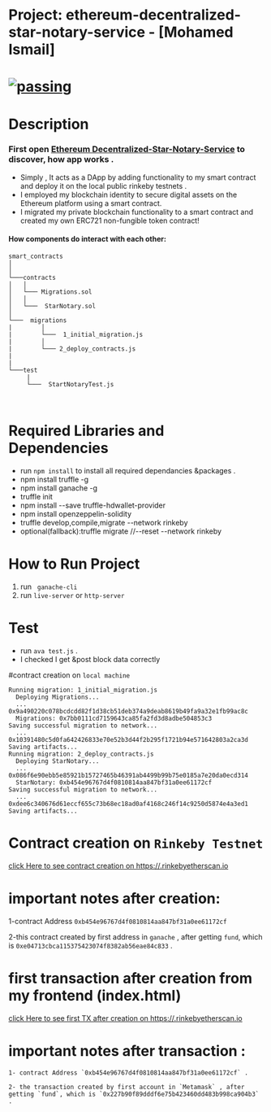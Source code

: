 # Project: ethereum-decentralized-star-notary-service - [Mohamed Ismail]


# [![passing](https://semaphoreci.com/api/v1/ibrunotome/udacity-blockchain-developer-nanodegree/branches/master/badge.svg)](https://semaphoreci.com/api/v1/ibrunotome/udacity-blockchain-developer-nanodegree/branches/master/badge.svg)




# Description
  
  ### First open [Ethereum Decentralized-Star-Notary-Service](http://localhost:8080/) to discover, how app works .
  - Simply , It acts as a DApp by adding functionality to my smart contract and deploy it on the local public rinkeby testnets   .
  - I employed my blockchain identity to secure digital assets on the Ethereum platform using a smart contract.
  - I migrated my private blockchain functionality to a smart contract and created my own ERC721 non-fungible token contract!  

  #### How  components do interact with each other:

```
smart_contracts
│     
│
└───contracts 
│   │  
│   └─── Migrations.sol
│   │        
│   └───  StarNotary.sol
│     
└───  migrations   
|        │
|        └───  1_initial_migration.js
|        │
|        └─── 2_deploy_contracts.js
|
|
└───test   
     | 
     └───  StartNotaryTest.js
        
    
 ``` 

# Required Libraries and Dependencies
   - run `npm install` to install all required dependancies &packages .
   - npm install truffle -g
   - npm install ganache -g
   - truffle init 
   - npm install --save truffle-hdwallet-provider
   - npm install openzeppelin-solidity
   - truffle develop,compile,migrate --network rinkeby
   - optional(fallback):truffle migrate  //--reset --network rinkeby

   

# How to Run Project 
   1. run ` ganache-cli`
   2. run `live-server` or `http-server`
 

 
# Test
  - run `ava test.js` .
  - I checked I get &post block data correctly


#contract creation on `local machine`

````
Running migration: 1_initial_migration.js
  Deploying Migrations...
  ... 0x9a490220c078bcdcdd82f1d38cb51deb374a9deab8619b49fa9a32e1fb99ac8c
  Migrations: 0x7bb0111cd7159643ca85fa2fd3d8adbe504853c3
Saving successful migration to network...
  ... 0x10391480c5d0fa642426833e70e52b3d44f2b295f1721b94e571642803a2ca3d
Saving artifacts...
Running migration: 2_deploy_contracts.js
  Deploying StarNotary...
  ... 0x086f6e90ebb5e85921b15727465b46391ab4499b99b75e0185a7e20da0ecd314
  StarNotary: 0xb454e96767d4f0810814aa847bf31a0ee61172cf
Saving successful migration to network...
  ... 0xdee6c340676d61eccf655c73b68ec18ad0af4168c246f14c9250d5874e4a3ed1
Saving artifacts...

````

# Contract creation on `Rinkeby Testnet`

[click Here to see contract creation on https://.rinkebyetherscan.io](https://rinkeby.etherscan.io/tx/0x086f6e90ebb5e85921b15727465b46391ab4499b99b75e0185a7e20da0ecd314)

# important notes after creation:
   
   1-contract Address `0xb454e96767d4f0810814aa847bf31a0ee61172cf`

   2-this contract created by first address in `ganache` , after getting `fund`, which is `0xe04713cbca115375423074f8382ab56eae84c833` .  
  
# first transaction after creation from my frontend (index.html)
  
  [click Here to see first TX  after creation on https://.rinkebyetherscan.io](https://rinkeby.etherscan.io/tx/0x89d53c7a30b2bcbda7cc0f73f29b55bec132102dc56431194051528f4d92bce3)
       
 # important notes after transaction :
    
    1- contract Address `0xb454e96767d4f0810814aa847bf31a0ee61172cf` .
   
    2- the transaction created by first account in `Metamask` , after getting `fund`, which is `0x227b90f89dddf6e75b423460dd483b998ca904b3` .  

